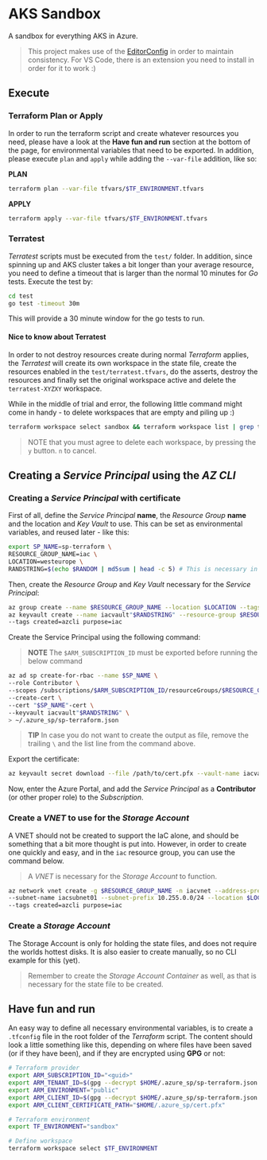 # AKS Sandbox

A sandbox for everything AKS in Azure.

> This project makes use of the [EditorConfig](https://editorconfig.org/) in order to maintain consistency. For VS Code, there is an extension you need to install in order for it to work :)

## Execute

### Terraform Plan or Apply

In order to run the terraform script and create whatever resources you need, please have a look at the **Have fun and run** section at the bottom of the page, for environmental variables that need to be exported. In addition, please execute `plan` and `apply` while adding the `--var-file` addition, like so:

**PLAN**

```sh
terraform plan --var-file tfvars/$TF_ENVIRONMENT.tfvars
```

**APPLY**

```sh
terraform apply --var-file tfvars/$TF_ENVIRONMENT.tfvars
```

### Terratest

*Terratest* scripts must be executed from the `test/` folder. In addition, since spinning up and AKS cluster takes a bit longer than your average resource, you need to define a timeout that is larger than the normal 10 minutes for *Go* tests. Execute the test by:

```sh
cd test
go test -timeout 30m
```

This will provide a 30 minute window for the go tests to run.

#### Nice to know about Terratest

In order to not destroy resources create during normal *Terraform* applies, the *Terratest* will create its own workspace in the state file, create the resources enabled in the `test/terratest.tfvars`, do the asserts, destroy the resources and finally set the original workspace active and delete the `terratest-XYZXY` workspace.

While in the middle of trial and error, the following little command might come in handy - to delete workspaces that are empty and piling up :)

```sh
terraform workspace select sandbox && terraform workspace list | grep terratest | xargs -n 1 -p terraform workspace delete
```

> NOTE that you must agree to delete each workspace, by pressing the `y` button. `n` to cancel.

## Creating a *Service Principal* using the *AZ CLI*

### Creating a *Service Principal* with certificate

First of all, define the *Service Principal* **name**, the *Resource Group* **name** and the location and *Key Vault* to use. This can be set as environmental variables, and reused later - like this:

```bash
export SP_NAME=sp-terraform \
RESOURCE_GROUP_NAME=iac \
LOCATION=westeurope \
RANDSTRING=$(echo $RANDOM | md5sum | head -c 5) # This is necessary in order to create unique names, where that is required
```

Then, create the *Resource Group* and *Key Vault* necessary for the *Service Principal*:

```bash
az group create --name $RESOURCE_GROUP_NAME --location $LOCATION --tags created=azcli purpose=iac
az keyvault create --name iacvault"$RANDSTRING" --resource-group $RESOURCE_GROUP_NAME --location $LOCATION \
--tags created=azcli purpose=iac
```

Create the Service Principal using the following command:

> **NOTE**
> The `$ARM_SUBSCRIPTION_ID` must be exported before running the below command

```bash
az ad sp create-for-rbac --name $SP_NAME \
--role Contributor \
--scopes /subscriptions/$ARM_SUBSCRIPTION_ID/resourceGroups/$RESOURCE_GROUP_NAME \
--create-cert \
--cert "$SP_NAME"-cert \
--keyvault iacvault"$RANDSTRING" \
> ~/.azure_sp/sp-terraform.json
```

> **TIP**
> In case you do not want to create the output as file, remove the trailing `\` and the list line from the command above.

Export the certificate:

```bash
az keyvault secret download --file /path/to/cert.pfx --vault-name iacvault"$RANDSTRING" --name "$SP_NAME"-cert --encoding base64
```

Now, enter the Azure Portal, and add the *Service Principal* as a **Contributor** (or other proper role) to the *Subscription*.

### Create a *VNET* to use for the *Storage Account*

A VNET should not be created to support the IaC alone, and should be something that a bit more thought is put into. However, in order to create one quickly and easy, and in the `iac` resource group, you can use the command below.

> A *VNET* is necessary for the *Storage Account* to function.

```bash
az network vnet create -g $RESOURCE_GROUP_NAME -n iacvnet --address-prefix 10.255.0.0/16 \
--subnet-name iacsubnet01 --subnet-prefix 10.255.0.0/24 --location $LOCATION \
--tags created=azcli purpose=iac
```

### Create a *Storage Account*

The Storage Account is only for holding the state files, and does not require the worlds hottest disks. It is also easier to create manually, so no CLI example for this (yet).

> Remember to create the *Storage Account Container* as well, as that is necessary for the state file to be created.

## Have fun and run

An easy way to define all necessary environmental variables, is to create a `.tfconfig` file in the root folder of the *Terraform* script. The content should look a little something like this, depending on where files have been saved (or if they have been), and if they are encrypted using **GPG** or not:

```bash
# Terraform provider
export ARM_SUBSCRIPTION_ID="<guid>"
export ARM_TENANT_ID=$(gpg --decrypt $HOME/.azure_sp/sp-terraform.json.gpg | jq -r '.tenant')
export ARM_ENVIRONMENT="public"
export ARM_CLIENT_ID=$(gpg --decrypt $HOME/.azure_sp/sp-terraform.json.gpg | jq -r '.appId')
export ARM_CLIENT_CERTIFICATE_PATH="$HOME/.azure_sp/cert.pfx"

# Terraform environment
export TF_ENVIRONMENT="sandbox"

# Define workspace
terraform workspace select $TF_ENVIRONMENT
```
